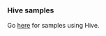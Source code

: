 ### Hive samples

Go [here](https://github.com/IO-Design-Team/hive_ce/tree/main/hive/example) for samples using Hive.